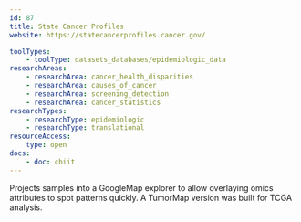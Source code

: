 ```yaml
---
id: 87
title: State Cancer Profiles
website: https://statecancerprofiles.cancer.gov/

toolTypes:
    - toolType: datasets_databases/epidemiologic_data
researchAreas:
    - researchArea: cancer_health_disparities
    - researchArea: causes_of_cancer
    - researchArea: screening_detection
    - researchArea: cancer_statistics
researchTypes:
    - researchType: epidemiologic
    - researchType: translational
resourceAccess:
    type: open
docs:
    - doc: cbiit
---
```

Projects samples into a GoogleMap explorer to allow overlaying omics attributes to spot patterns quickly. A TumorMap version was built for TCGA analysis.
